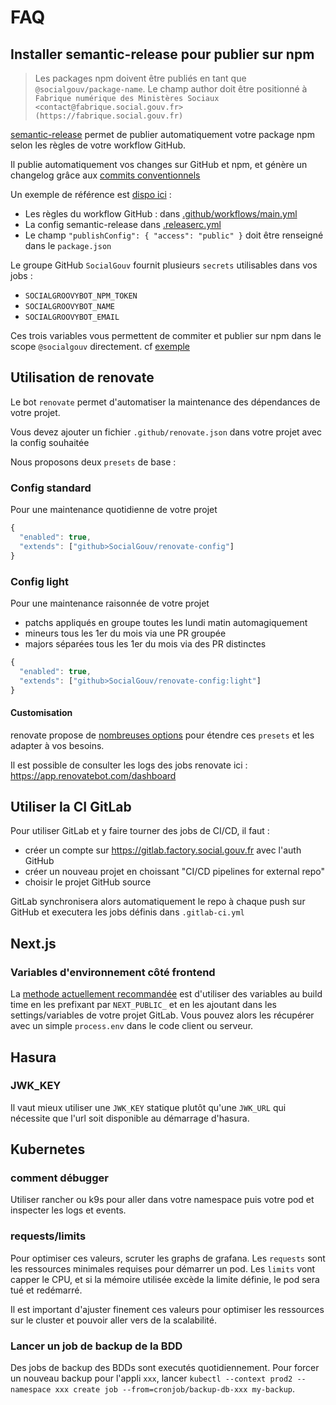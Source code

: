 # FAQ

## Installer semantic-release pour publier sur npm

> Les packages npm doivent être publiés en tant que `@socialgouv/package-name`.
> Le champ author doit être positionné à `Fabrique numérique des Ministères Sociaux <contact@fabrique.social.gouv.fr> (https://fabrique.social.gouv.fr)`

[semantic-release](https://github.com/semantic-release/semantic-release) permet de publier automatiquement votre package npm selon les règles de votre workflow GitHub.

Il publie automatiquement vos changes sur GitHub et npm, et génère un changelog grâce aux [commits conventionnels](https://www.conventionalcommits.org/)

Un exemple de référence est [dispo ici](https://github.com/SocialGouv/kosko-charts) :

- Les règles du workflow GitHub : dans [.github/workflows/main.yml](https://github.com/SocialGouv/kosko-charts/blob/master/.github/workflows/main.yml)
- La config semantic-release dans [.releaserc.yml](https://github.com/SocialGouv/kosko-charts/blob/master/.releaserc.yml)
- Le champ `"publishConfig": { "access": "public" }` doit être renseigné dans le `package.json`

Le groupe GitHub `SocialGouv` fournit plusieurs `secrets` utilisables dans vos jobs :

- `SOCIALGROOVYBOT_NPM_TOKEN`
- `SOCIALGROOVYBOT_NAME`
- `SOCIALGROOVYBOT_EMAIL`

Ces trois variables vous permettent de commiter et publier sur npm dans le scope `@socialgouv` directement. cf [exemple](https://github.com/SocialGouv/linters/blob/e0d4f43ed2b8999f4e6662604be9695508598851/.github/workflows/ci.yml#L58-L76)

## Utilisation de renovate

Le bot `renovate` permet d'automatiser la maintenance des dépendances de votre projet.

Vous devez ajouter un fichier `.github/renovate.json` dans votre projet avec la config souhaitée

Nous proposons deux `presets` de base :

### Config standard

Pour une maintenance quotidienne de votre projet

```js
{
  "enabled": true,
  "extends": ["github>SocialGouv/renovate-config"]
}
```

### Config light

Pour une maintenance raisonnée de votre projet

- patchs appliqués en groupe toutes les lundi matin automagiquement
- mineurs tous les 1er du mois via une PR groupée
- majors séparées tous les 1er du mois via des PR distinctes

```js
{
  "enabled": true,
  "extends": ["github>SocialGouv/renovate-config:light"]
}
```

#### Customisation

renovate propose de [nombreuses options](https://docs.renovatebot.com/) pour étendre ces `presets` et les adapter à vos besoins.

Il est possible de consulter les logs des jobs renovate ici : https://app.renovatebot.com/dashboard

## Utiliser la CI GitLab

Pour utiliser GitLab et y faire tourner des jobs de CI/CD, il faut :

- créer un compte sur https://gitlab.factory.social.gouv.fr avec l'auth GitHub
- créer un nouveau projet en choissant "CI/CD pipelines for external repo"
- choisir le projet GitHub source

GitLab synchronisera alors automatiquement le repo à chaque push sur GitHub et executera les jobs définis dans `.gitlab-ci.yml`

## Next.js

### Variables d'environnement côté frontend

La [methode actuellement recommandée](https://nextjs.org/docs/api-reference/next.config.js/runtime-configuration) est d'utiliser des variables au build time en les prefixant par `NEXT_PUBLIC_` et en les ajoutant dans les settings/variables de votre projet GitLab. Vous pouvez alors les récupérer avec un simple `process.env` dans le code client ou serveur.

## Hasura

### JWK_KEY

Il vaut mieux utiliser une `JWK_KEY` statique plutôt qu'une `JWK_URL` qui nécessite que l'url soit disponible au démarrage d'hasura.

## Kubernetes

### comment débugger

Utiliser rancher ou k9s pour aller dans votre namespace puis votre pod et inspecter les logs et events.

### requests/limits

Pour optimiser ces valeurs, scruter les graphs de grafana. Les `requests` sont les ressources minimales requises pour démarrer un pod. Les `limits` vont capper le CPU, et si la mémoire utilisée excède la limite définie, le pod sera tué et redémarré.

Il est important d'ajuster finement ces valeurs pour optimiser les ressources sur le cluster et pouvoir aller vers de la scalabilité.

### Lancer un job de backup de la BDD

Des jobs de backup des BDDs sont executés quotidiennement. Pour forcer un nouveau backup pour l'appli `xxx`, lancer `kubectl --context prod2 --namespace xxx create job --from=cronjob/backup-db-xxx my-backup`.

